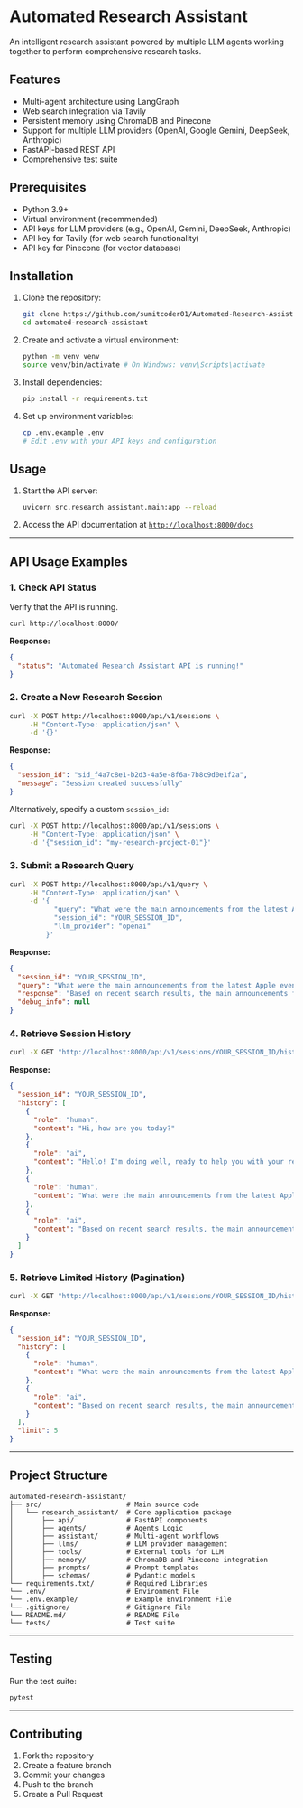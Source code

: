 # Automated Research Assistant

An intelligent research assistant powered by multiple LLM agents working together to perform comprehensive research tasks.
 
## Features

- Multi-agent architecture using LangGraph
- Web search integration via Tavily
- Persistent memory using ChromaDB and Pinecone
- Support for multiple LLM providers (OpenAI, Google Gemini, DeepSeek, Anthropic)
- FastAPI-based REST API
- Comprehensive test suite

## Prerequisites

- Python 3.9+
- Virtual environment (recommended)
- API keys for LLM providers (e.g., OpenAI, Gemini, DeepSeek, Anthropic)
- API key for Tavily (for web search functionality)
- API key for Pinecone (for vector database)

## Installation

1. Clone the repository:
   ```bash
   git clone https://github.com/sumitcoder01/Automated-Research-Assistant.git
   cd automated-research-assistant
   ```

2. Create and activate a virtual environment:
   ```bash
   python -m venv venv
   source venv/bin/activate # On Windows: venv\Scripts\activate
   ```

3. Install dependencies:
   ```bash
   pip install -r requirements.txt
   ```

4. Set up environment variables:
   ```bash
   cp .env.example .env
   # Edit .env with your API keys and configuration
   ```

## Usage

1. Start the API server:
   ```bash
   uvicorn src.research_assistant.main:app --reload
   ```

2. Access the API documentation at [`http://localhost:8000/docs`](http://localhost:8000/docs)

---

## API Usage Examples

### 1. Check API Status
Verify that the API is running.
```bash
curl http://localhost:8000/
```
**Response:**
```json
{
  "status": "Automated Research Assistant API is running!"
}
```

### 2. Create a New Research Session
```bash
curl -X POST http://localhost:8000/api/v1/sessions \
     -H "Content-Type: application/json" \
     -d '{}'
```
**Response:**
```json
{
  "session_id": "sid_f4a7c8e1-b2d3-4a5e-8f6a-7b8c9d0e1f2a",
  "message": "Session created successfully"
}
```

Alternatively, specify a custom `session_id`:
```bash
curl -X POST http://localhost:8000/api/v1/sessions \
     -H "Content-Type: application/json" \
     -d '{"session_id": "my-research-project-01"}'
```

### 3. Submit a Research Query
```bash
curl -X POST http://localhost:8000/api/v1/query \
     -H "Content-Type: application/json" \
     -d '{
           "query": "What were the main announcements from the latest Apple event?",
           "session_id": "YOUR_SESSION_ID",
           "llm_provider": "openai"
         }'
```
**Response:**
```json
{
  "session_id": "YOUR_SESSION_ID",
  "query": "What were the main announcements from the latest Apple event?",
  "response": "Based on recent search results, the main announcements from the latest Apple event included the new M-series chips, updates to the MacBook Pro line, and advancements in their augmented reality software framework...",
  "debug_info": null
}
```

### 4. Retrieve Session History
```bash
curl -X GET "http://localhost:8000/api/v1/sessions/YOUR_SESSION_ID/history"
```
**Response:**
```json
{
  "session_id": "YOUR_SESSION_ID",
  "history": [
    {
      "role": "human",
      "content": "Hi, how are you today?"
    },
    {
      "role": "ai",
      "content": "Hello! I'm doing well, ready to help you with your research. What can I assist you with?"
    },
    {
      "role": "human",
      "content": "What were the main announcements from the latest Apple event?"
    },
    {
      "role": "ai",
      "content": "Based on recent search results, the main announcements from the latest Apple event included the new M-series chips, updates to the MacBook Pro line, and advancements in their augmented reality software framework..."
    }
  ]
}
```

### 5. Retrieve Limited History (Pagination)
```bash
curl -X GET "http://localhost:8000/api/v1/sessions/YOUR_SESSION_ID/history?limit=5"
```
**Response:**
```json
{
  "session_id": "YOUR_SESSION_ID",
  "history": [
    {
      "role": "human",
      "content": "What were the main announcements from the latest Apple event?"
    },
    {
      "role": "ai",
      "content": "Based on recent search results, the main announcements from the latest Apple event included the new M-series chips, updates to the MacBook Pro line, and advancements in their augmented reality software framework..."
    }
  ],
  "limit": 5
}
```

---

## Project Structure

```
automated-research-assistant/
├── src/                     # Main source code
│   └── research_assistant/  # Core application package
│       ├── api/             # FastAPI components
│       ├── agents/          # Agents Logic
│       ├── assistant/       # Multi-agent workflows
│       ├── llms/            # LLM provider management
│       ├── tools/           # External tools for LLM
│       ├── memory/          # ChromaDB and Pinecone integration
│       ├── prompts/         # Prompt templates
│       ├── schemas/         # Pydantic models
└── requirements.txt/        # Required Libraries
└── .env/                    # Environment File
└── .env.example/            # Example Environment File
└── .gitignore/              # Gitignore File
└── README.md/               # README File
└── tests/                   # Test suite
```

---

## Testing

Run the test suite:
```bash
pytest
```

---

## Contributing

1. Fork the repository  
2. Create a feature branch  
3. Commit your changes  
4. Push to the branch  
5. Create a Pull Request  

